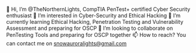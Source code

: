 👋 Hi, I’m @TheNorthernLights, CompTIA PenTest+ certified Cyber Security enthusiast
👀 I’m interested in Cyber-Security and Ethical Hacking
🌱 I’m currently learning Ethical Hacking, Penetration Testing and Vulnerability Assessment and preparing for OSCP
💞️ I’m looking to collaborate on PenTesting Tools and preparing for OSCP together
📫 How to reach? You can contact me on snowauroralights@gmail.com

<!---
TheNorthernLights/TheNorthernLights is a ✨ special ✨ repository because its `README.md` (this file) appears on your GitHub profile.
You can click the Preview link to take a look at your changes.
--->
